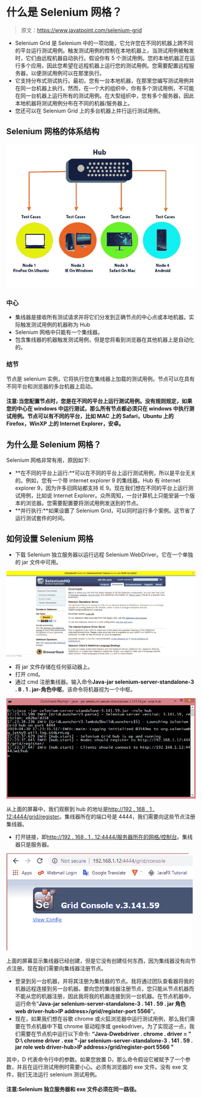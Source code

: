 # 什么是 Selenium 网格？

> 原文：<https://www.javatpoint.com/selenium-grid>

*   Selenium Grid 是 Selenium 中的一项功能，它允许您在不同的机器上跨不同的平台运行测试用例。触发测试用例的控制在本地机器上，当测试用例被触发时，它们由远程机器自动执行。假设你有 5 个测试用例。您的本地机器正在运行多个应用，因此您希望在远程机器上运行您的测试用例。您需要配置远程服务器，以便测试用例可以在那里执行。
*   它支持分布式测试执行。最初，您有一台本地机器，在那里您编写测试用例并在同一台机器上执行。然而，在一个大的组织中，你有多个测试用例，不可能在同一台机器上运行所有的测试用例。在大型组织中，您有多个服务器，因此本地机器将测试用例分布在不同的机器/服务器上。
*   您还可以在 Selenium Grid 上的多台机器上并行运行测试用例。

## Selenium 网格的体系结构

![Selenium Grid](img/f3aec4c389596b33a9796e746c34244e.png)

### 中心

*   集线器是接收所有测试请求并将它们分发到正确节点的中心点或本地机器。实际触发测试用例的机器称为 Hub
*   Selenium 网格中只能有一个集线器。
*   包含集线器的机器触发测试用例，但是您将看到浏览器在其他机器上是自动化的。

### 结节

节点是 selenium 实例，它将执行您在集线器上加载的测试用例。节点可以在具有不同平台和浏览器的多台机器上启动。

#### 注意:当您配置节点时，您是在不同的平台上运行测试用例。没有规则规定，如果您的中心在 windows 中运行测试，那么所有节点都必须只在 windows 中执行测试用例。节点可以有不同的平台，比如 MAC 上的 Safari，Ubuntu 上的 Firefox，WinXP 上的 Internet Explorer，安卓。

## 为什么是 Selenium 网格？

Selenium 网格非常有用，原因如下:

*   **在不同的平台上运行:**可以在不同的平台上运行测试用例，所以是平台无关的。例如，您有一个带 internet explorer 9 的集线器。Hub 有 internet explorer 9，因为许多旧网站都支持 IE 9。现在我们想在不同的平台上运行测试用例，比如说 Internet Explorer。众所周知，一台计算机上只能安装一个版本的浏览器。您需要配置要将测试用例发送到的节点。
*   **并行执行:**如果设置了 Selenium Grid，可以同时运行多个案例。这节省了运行测试套件的时间。

## 如何设置 Selenium 网格

*   下载 Selenium 独立服务器以运行远程 Selenium WebDriver。它在一个单独的 jar 文件中可用。

![Selenium Grid](img/4e6481b3d9b553f0a644989dcc39f924.png)

*   将 jar 文件存储在任何驱动器上。
*   打开 cmd。
*   通过 cmd 注册集线器。输入命令**Java-jar selenium-server-standalone-3 . 8 . 1 . jar-角色中枢**。该命令将机器视为一个中枢。

![Selenium Grid](img/da176487d246659eb697a9c5251546b8.png)

从上面的屏幕中，我们观察到 hub 的地址是[http://192 . 168 . 1 . 12:4444/grid/register](http://192.168.1.12:4444/grid/register)。集线器所在的端口号是 4444，我们需要向这些节点注册集线器。

*   打开链接，即[http://192 . 168 . 1 . 12:4444/服务器所在的网格/控制台](http://192.168.1.12:4444/grid/console)。集线器只是服务器。

![Selenium Grid](img/022b253adaf76dbea37449add2821136.png)

上面的屏幕显示集线器已经创建，但是它没有创建任何东西，因为集线器没有向节点注册。现在我们需要向集线器注册节点。

*   登录到另一台机器，并将其注册为集线器的节点。我将通过团队查看器将我的机器远程连接到另一台机器。要向您的集线器注册节点，您只能从节点机器而不能从您的机器注册，因此我将我的机器连接到另一台机器。在节点机器中，运行命令“**Java-jar selenium-server-standalone-3 . 141 . 59 . jar 角色 web driver-hub>IP address>/grid/register-port 5566**”。
*   现在，如果我们想在谷歌 chrome 或火狐浏览器中运行测试用例，那么我们需要在节点机器中下载 chrome 驱动程序或 geekodriver。为了实现这一点，我们需要在节点机中运行以下命令:
    **“Java-Dwebdriver . chrome . driver = " D:\ chrome driver . exe "-jar selenium-server-standalone-3 . 141 . 59 . jar role web driver-hub>IP address>/grid/register-port 5566 "**

其中，D 代表命令行中的参数。如果您放置 D，那么命令假设它被赋予了一个参数，并且在运行测试用例时需要小心。必须有浏览器的 exe 文件。没有 exe 文件，我们无法运行 selenium 测试用例。

#### 注意:Selenium 独立服务器和 exe 文件必须在同一路径。